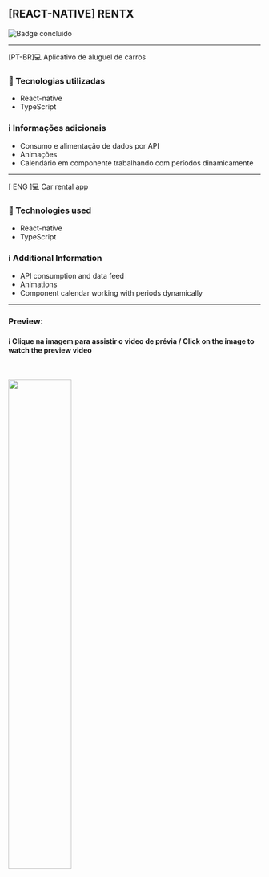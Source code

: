 ## [REACT-NATIVE] RENTX </h2>
![Badge concluido](https://img.shields.io/static/v1?label=STATUS&message=Concluded&color=GREEN&style=for-the-badge)


<hr>
[PT-BR]💻 Aplicativo de aluguel de carros 

<h3>🚀 Tecnologias utilizadas </h3>
<ul>
  <li> React-native </li>
  <li> TypeScript </li>
</ul>
<h3>ℹ️ Informações adicionais </h3>
<ul>
  <li>Consumo e alimentação de dados por API</li>
  <li>Animações</li>
  <li>Calendário em componente trabalhando com períodos dinamicamente</li>
 </ul>
<hr>

[ ENG ]💻 Car rental app 

<h3>🚀 Technologies used </h3>
<ul>
    <li> React-native </li>
    <li> TypeScript </li>
</ul>
<h3>ℹ️ Additional Information </h3>
<ul>
  <li>API consumption and data feed</li>
  <li>Animations</li>
  <li>Component calendar working with periods dynamically</li>
 </ul>

<hr>
<h3>Preview:</h3>
<h4>ℹ️ Clique na imagem para assistir o video de prévia / Click on the image to watch the preview video<h4>
  
<br>
  
[<img src="https://media-exp1.licdn.com/dms/image/C4E22AQEkqZV81sd87Q/feedshare-shrink_800/0/1595968525367?e=1656547200&v=beta&t=8_K2patSWjucCeQ8-KFa1MJFtVIXXENa5mv9o_9FkFY" width="50%">](https://youtu.be/-79XsmmtBKc)

